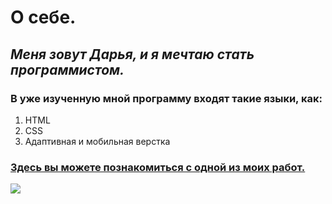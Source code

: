 # **О себе.**
## ***Меня зовут Дарья, и я мечтаю стать программистом.***
### В уже изученную мной программу входят такие языки, как:
1. HTML
2. CSS
3. Адаптивная и мобильная верстка

### [ Здесь вы можете познакомиться с одной из моих работ.](https://codepen.io/Daria1102/pen/qBVegbw?editors=1100)

![](https://sun9-39.userapi.com/impg/s6P4UdDLDhNyjbAAcD-ozBtwT4-0ufNmOD1_RA/o8H8QUWtQOA.jpg?size=864x1080&quality=95&sign=88b28ffbbe151466416ea4268f6278e8&type=album)